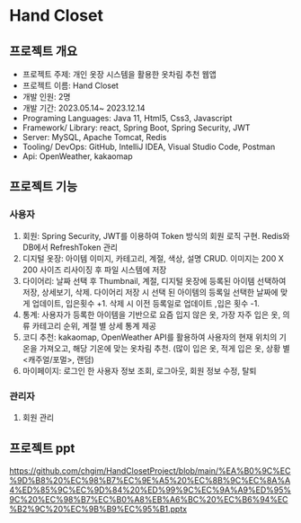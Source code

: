 # Hand Closet

## 프로젝트 개요
- 프로젝트 주제: 개인 옷장 시스템을 활용한 옷차림 추천 웹앱
- 프로젝트 이름: Hand Closet
- 개발 인원: 2명
- 개발 기간: 2023.05.14~ 2023.12.14
- Programing Languages: Java 11, Html5, Css3, Javascript
- Framework/ Library: react, Spring Boot, Spring Security, JWT
- Server: MySQL, Apache Tomcat, Redis
- Tooling/ DevOps: GitHub, IntelliJ IDEA, Visual Studio Code, Postman 
- Api: OpenWeather, kakaomap

## 프로젝트 기능
### 사용자
1.  회원: Spring Security, JWT를 이용하여 Token 방식의 회원 로직 구현. Redis와 DB에서 RefreshToken 관리
2.  디지털 옷장: 아이템 이미지, 카테고리, 계절, 색상, 설명 CRUD. 이미지는 200 X 200 사이즈 리사이징 후 파일 시스템에 저장
3.  다이어리: 날짜 선택 후 Thumbnail, 계절, 디지털 옷장에 등록된 아이템 선택하여 저장, 상세보기, 삭제. 다이어리 저장 시 선택 된 아이템의 등록일 선택한 날짜에 맞게 업데이트, 입은횟수 +1. 삭제 시 이전 등록일로 업데이트 ,입은 횟수 -1.
4.  통계: 사용자가 등록한 아이템을 기반으로 요즘 입지 않은 옷, 가장 자주 입은 옷, 의류 카테고리 순위, 계절 별 상세 통계 제공
5.  코디 추천: kakaomap, OpenWeather API를 활용하여 사용자의 현재 위치의 기온을 가져오고, 해당 기온에 맞는 옷차림 추천. (많이 입은 옷, 적게 입은 옷, 상황 별<캐주얼/포멀>, 랜덤)  
6.  마이페이지: 로그인 한 사용자 정보 조회, 로그아웃, 회원 정보 수정, 탈퇴   
### 관리자
1. 회원 관리


## 프로젝트 ppt
https://github.com/chgim/HandClosetProject/blob/main/%EA%B0%9C%EC%9D%B8%20%EC%98%B7%EC%9E%A5%20%EC%8B%9C%EC%8A%A4%ED%85%9C%EC%9D%84%20%ED%99%9C%EC%9A%A9%ED%95%9C%20%EC%98%B7%EC%B0%A8%EB%A6%BC%20%EC%B6%94%EC%B2%9C%20%EC%9B%B9%EC%95%B1.pptx



